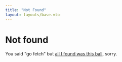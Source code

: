 ```yaml
---
title: "Not Found"
layout: layouts/base.vto
---
```


# Not found

You said "go fetch" but [all I found was this ball](https://www.youtube.com/watch?v=s423aY02w2Q), sorry.